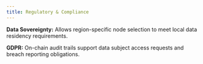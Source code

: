```yaml
---
title: Regulatory & Compliance
---
```


**Data Sovereignty:** Allows region-specific node selection to meet local data residency requirements.

**GDPR:** On-chain audit trails support data subject access requests and breach reporting obligations.
